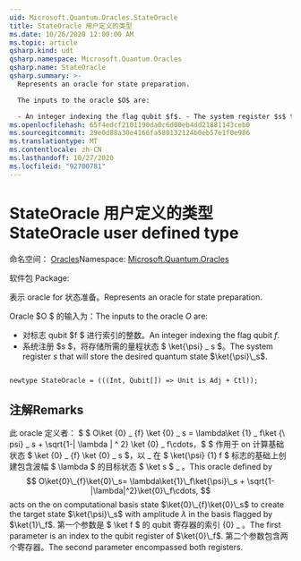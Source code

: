 ```yaml
---
uid: Microsoft.Quantum.Oracles.StateOracle
title: StateOracle 用户定义的类型
ms.date: 10/26/2020 12:00:00 AM
ms.topic: article
qsharp.kind: udt
qsharp.namespace: Microsoft.Quantum.Oracles
qsharp.name: StateOracle
qsharp.summary: >-
  Represents an oracle for state preparation.

  The inputs to the oracle $O$ are:

  - An integer indexing the flag qubit $f$. - The system register $s$ that will store the desired quantum state $\ket{\psi}\_s$.
ms.openlocfilehash: 65f4edcf2101190da0c6d00eb4dd21881143ceb0
ms.sourcegitcommit: 29e0d88a30e4166fa580132124b0eb57e1f0e986
ms.translationtype: MT
ms.contentlocale: zh-CN
ms.lasthandoff: 10/27/2020
ms.locfileid: "92700781"
---
```

# <a name="stateoracle-user-defined-type"></a><span data-ttu-id="f3345-102">StateOracle 用户定义的类型</span><span class="sxs-lookup"><span data-stu-id="f3345-102">StateOracle user defined type</span></span>

<span data-ttu-id="f3345-103">命名空间： [Oracles](xref:Microsoft.Quantum.Oracles)</span><span class="sxs-lookup"><span data-stu-id="f3345-103">Namespace: [Microsoft.Quantum.Oracles](xref:Microsoft.Quantum.Oracles)</span></span>

<span data-ttu-id="f3345-104">软件包 [](https://nuget.org/packages/)</span><span class="sxs-lookup"><span data-stu-id="f3345-104">Package: [](https://nuget.org/packages/)</span></span>


<span data-ttu-id="f3345-105">表示 oracle for 状态准备。</span><span class="sxs-lookup"><span data-stu-id="f3345-105">Represents an oracle for state preparation.</span></span>

<span data-ttu-id="f3345-106">Oracle $O $ 的输入为：</span><span class="sxs-lookup"><span data-stu-id="f3345-106">The inputs to the oracle $O$ are:</span></span>

- <span data-ttu-id="f3345-107">对标志 qubit $f $ 进行索引的整数。</span><span class="sxs-lookup"><span data-stu-id="f3345-107">An integer indexing the flag qubit $f$.</span></span>
- <span data-ttu-id="f3345-108">系统注册 $s $，将存储所需的量程状态 $ \ket{\psi} \_ s $。</span><span class="sxs-lookup"><span data-stu-id="f3345-108">The system register $s$ that will store the desired quantum state $\ket{\psi}\_s$.</span></span>

```qsharp

newtype StateOracle = (((Int, Qubit[]) => Unit is Adj + Ctl));
```



## <a name="remarks"></a><span data-ttu-id="f3345-109">注解</span><span class="sxs-lookup"><span data-stu-id="f3345-109">Remarks</span></span>

<span data-ttu-id="f3345-110">此 oracle 定义者： $ $ O\ket {0} \_ {f} \ket {0} \_ s = \lambda\ket {1} \_ f\ket {\ psi} \_ s + \sqrt{1-| \lambda | ^ 2} \ket {0} \_ f\cdots，$ $ 作用于 on 计算基础状态 $ \ket {0} \_ {f} \ket {0} \_ s $，以 \_ 在 $ \ket{\psi} {1} f $ 标志的基础上创建包含波幅 $ \lambda $ 的目标状态 $ \ket s $ \_ 。</span><span class="sxs-lookup"><span data-stu-id="f3345-110">This oracle defined by $$ O\ket{0}\_{f}\ket{0}\_s= \lambda\ket{1}\_f\ket{\psi}\_s + \sqrt{1-|\lambda|^2}\ket{0}\_f\cdots, $$ acts on the on computational basis state $\ket{0}\_{f}\ket{0}\_s$ to create the target state $\ket{\psi}\_s$ with amplitude $\lambda$ in the basis flagged by $\ket{1}\_f$.</span></span>
<span data-ttu-id="f3345-111">第一个参数是 $ \ket f $ 的 qubit 寄存器的索引 {0} \_ 。</span><span class="sxs-lookup"><span data-stu-id="f3345-111">The first parameter is an index to the qubit register of $\ket{0}\_f$.</span></span> <span data-ttu-id="f3345-112">第二个参数包含两个寄存器。</span><span class="sxs-lookup"><span data-stu-id="f3345-112">The second parameter encompassed both registers.</span></span>